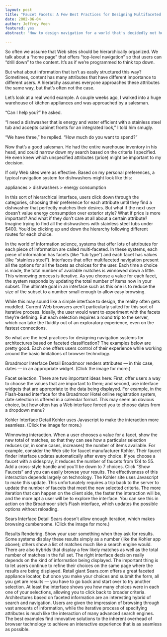 ```yaml
--- 
layout: post
title: "Faucet Facets: A Few Best Practices for Designing Multifaceted Navigation Systems"
date: 2002-06-04
author: Jeffrey Veen
featured: yes
abstract: "How to design navigation for a world that's decidedly not heirarchical."

---
```



So often we assume that Web sites should be hierarchically organized. We talk about a “home page” that offers “top-level navigation” so that users can “drill down” to the content. It’s as if we’re programmed to think top down.

But what about information that isn’t as easily structured this way? Sometimes, content has many attributes that have different importance to different users. A hierarchy assumes everyone approaches these attributes the same way, but that’s often not the case.

Let’s look at a real world example. A couple weeks ago, I walked into a huge warehouse of kitchen appliances and was approached by a salesman.

“Can I help you?” he asked.

“I need a dishwasher that is energy and water efficient with a stainless steel tub and accepts cabinet fronts for an integrated look,” I told him smugly.

“We have three,” he replied. “How much do you want to spend?”

Now that’s a good salesman. He had the entire warehouse inventory in his head, and could narrow down my search based on the criteria I specified. He even knew which unspecified attributes (price) might be important to my decision.

If only Web sites were as effective. Based on my personal preferences, a typical navigation system for dishwashers might look like this:

appliances > dishwashers > energy consumption

In this sort of hierarchical interface, users click down through the categories, choosing their preference for each attribute until they find a dishwasher that perfectly matches their desires. But what if the next user doesn’t value energy consumption over exterior style? What if price is more important? And what if they don’t care at all about a certain attribute? Imagine trying to find all the dishwashers with stainless steel tubs under $400. You’d be clicking up and down the hierarchy following different routes for each choice.

In the world of information science, systems that offer lots of attributes for each piece of information are called multi-faceted. In these systems, each piece of information has facets (like “tub type”) and each facet has values (like “stainless steel”). Interfaces that offer multifaceted navigation present all the options for all the facets as choices for the user. Each time a choice is made, the total number of available matches is winnowed down a little. This winnowing process is iterative. As you choose a value for each facet, the system responds by updating the total number of items now in your subset. The ultimate goal in an interface such as this one is to reduce the size of the subset to a number small enough to allow easy browsing.

While this may sound like a simple interface to design, the reality often gets muddled. Current Web browsers aren’t particularly suited for this sort of iterative process. Ideally, the user would want to experiment with the facets they’re defining. But each selection requires a round trip to the server, which can take the fluidity out of an exploratory experience, even on the fastest connections.

So what are the best practices for designing navigation systems for architectures based on faceted classification? The examples below are pretty good. Each one offers users control of their experience while working around the basic limitations of browser technology.


Broadmoor Interface Detail
Broadmoor renders attributes — in this case, dates — in an appropriate widget. (Click the image for more.)

Facet selection. There are two important ideas here: First, offer users a way to choose the values that are important to them; and second, use interface widgets that are appropriate to the data being displayed. For example, in the Flash-based interface for the Broadmoor Hotel online registration system, date selection is offered in a calendar format. This may seem an obvious choice, but how often has a Web interface forced you to choose dates from a dropdown menu?

Kohler Interface Detail
Kohler uses Javascript to make the interaction more seamless. (Click the image for more.)

Winnowing interaction. When a user chooses a value for a facet, show the new total of matches, so that they can see how a particular selection reduces (or, in some cases, increases) the number of items available. For example, consider the Web site for faucet manufacturer Kohler. Their faucet finder interface updates automatically after every choice. If you choose a faucet with a sidespray, it reduces the number of faucets from 124 to 55. Add a cross-style handle and you’ll be down to 7 choices. Click “Show Faucets” and you can easily browse your results.
The effectiveness of this interaction depends largely on technology. The Kohler site uses Javascript to make this update. This unfortunately requires a trip back to the server to update the number of faucets that meet the new selected criteria. The more iteration that can happen on the client side, the faster the interaction will be, and the more apt a user will be to explore the interface. You can see this in action on the Broadmoor site’s Flash interface, which updates the possible options without reloading.


Sears Interface Detail
Sears doesn’t allow enough iteration, which makes browsing cumbersome. (Click the image for more.)

Results Rendering. Show your user something when they ask for results. Some systems display these results simply as a number (like the Kohler app above); others show a list of matches much like a search engine would. There are also hybrids that display a few likely matches as well as the total number of matches in the full set. The right interface decision really depends on the kind of information being displayed. The important thing is to let users continue to refine their choices on the same page where the results are being displayed. Retail giant Sears.com offers a great faceted appliance locator, but once you make your choices and submit the form, all you get are results — you have to go back and start over to try another selection. At least the interface shows you how many choices were in each one of your selections, allowing you to click back to broader criteria.
Architectures based on faceted information are an interesting hybrid of search and navigation. Users are given the impression of browsing through vast amounts of information, while the iterative process of specifying attributes is much like the interaction of many advanced search engines. The best examples find innovative solutions to the inherent overhead of browser technology to achieve an interactive experience that is as seamless as possible.